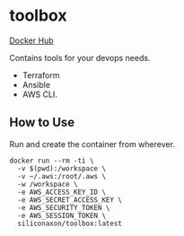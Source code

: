 # toolbox

[Docker Hub](https://hub.docker.com/r/siliconaxon/toolbox/)

Contains tools for your devops needs.

* Terraform
* Ansible
* AWS CLI.

## How to Use

Run and create the container from wherever.

    docker run --rm -ti \
      -v $(pwd):/workspace \
      -v ~/.aws:/root/.aws \
      -w /workspace \
      -e AWS_ACCESS_KEY_ID \
      -e AWS_SECRET_ACCESS_KEY \
      -e AWS_SECURITY_TOKEN \
      -e AWS_SESSION_TOKEN \
      siliconaxon/toolbox:latest
